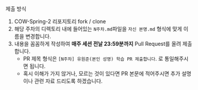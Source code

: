 제출 방식 
1. COW-Spring-2 리포지토리 fork / clone
2. 해당 주차의 디렉토리 내에 들어있는 `N주차.md`파일을 `자신 본명.md` 형식에 맞게 이름을 변경합니다.
3. 내용을 꼼꼼하게 작성하여 **매주 세션 전날 23:59분까지** Pull Request를 올려 제출합니다.
   * PR 제목 형식은 `[N주차] 유원준(본인 성명) 학습 PR 제출합니다`. 로 통일해주시면 됩니다.
   * 혹시 이해가 가지 않거나, 모르는 것이 있다면 PR 본문에 적어주시면 추가 설명이나 관련 자료 드리도록 하겠습니다.